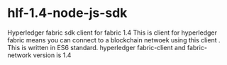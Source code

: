 # hlf-1.4-node-js-sdk
Hyperledger fabric sdk client for fabric 1.4 
This is client for hyperledger fabric means you can connect to a blockchain netwoek using this client . This is written in ES6 
standard. hyperledger fabric-client and fabric-network version is 1.4 
